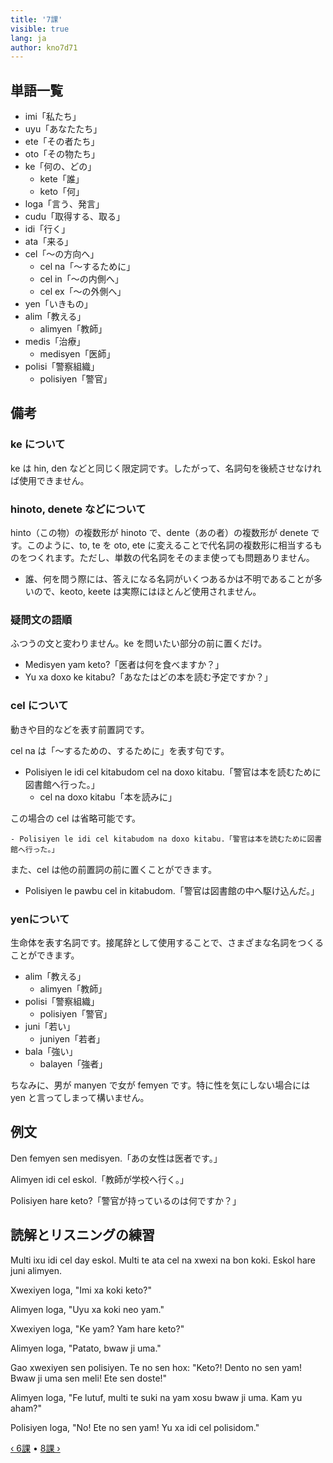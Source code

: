 ```yaml
---
title: '7課'
visible: true
lang: ja
author: kno7d71
---
```


## 単語一覧

- imi「私たち」
- uyu「あなたたち」
- ete「その者たち」
- oto「その物たち」
- ke「何の、どの」
	- kete「誰」
	- keto「何」
- loga「言う、発言」
- cudu「取得する、取る」
- idi「行く」
- ata「来る」
- cel「〜の方向へ」
	- cel na「〜するために」
	- cel in「〜の内側へ」
	- cel ex「〜の外側へ」
- yen「いきもの」
- alim「教える」
	- alimyen「教師」
- medis「治療」
	- medisyen「医師」
- polisi「警察組織」
	- polisiyen「警官」

## 備考

### ke について

ke は hin, den などと同じく限定詞です。したがって、名詞句を後続させなければ使用できません。

### hinoto, denete などについて

hinto（この物）の複数形が hinoto で、dente（あの者）の複数形が denete です。このように、to, te を oto, ete に変えることで代名詞の複数形に相当するものをつくれます。ただし、単数の代名詞をそのまま使っても問題ありません。

- 誰、何を問う際には、答えになる名詞がいくつあるかは不明であることが多いので、keoto, keete は実際にはほとんど使用されません。

### 疑問文の語順

ふつうの文と変わりません。ke を問いたい部分の前に置くだけ。

- Medisyen yam keto?「医者は何を食べますか？」
- Yu xa doxo ke kitabu?「あなたはどの本を読む予定ですか？」

### cel について

動きや目的などを表す前置詞です。

cel na は「〜するための、するために」を表す句です。

- Polisiyen le idi cel kitabudom cel na doxo kitabu.「警官は本を読むために図書館へ行った。」
	- cel na doxo kitabu「本を読みに」

この場合の cel は省略可能です。

	- Polisiyen le idi cel kitabudom na doxo kitabu.「警官は本を読むために図書館へ行った。」

また、cel は他の前置詞の前に置くことができます。

- Polisiyen le pawbu cel in kitabudom.「警官は図書館の中へ駆け込んだ。」

### yenについて

生命体を表す名詞です。接尾辞として使用することで、さまざまな名詞をつくることができます。

- alim「教える」
	- alimyen「教師」
- polisi「警察組織」
	- polisiyen「警官」
- juni「若い」
	- juniyen「若者」
- bala「強い」
	- balayen「強者」

ちなみに、男が manyen で女が femyen です。特に性を気にしない場合には yen と言ってしまって構いません。

## 例文

Den femyen sen medisyen.「あの女性は医者です。」

Alimyen idi cel eskol.「教師が学校へ行く。」

Polisiyen hare keto?「警官が持っているのは何ですか？」

## 読解とリスニングの練習

Multi ixu idi cel day eskol. Multi te ata cel na xwexi na bon koki. Eskol hare juni alimyen.

Xwexiyen loga, "Imi xa koki keto?"

Alimyen loga, "Uyu xa koki neo yam."

Xwexiyen loga, "Ke yam? Yam hare keto?"

Alimyen loga, "Patato, bwaw ji uma."

Gao xwexiyen sen polisiyen. Te no sen hox: "Keto?! Dento no sen yam! Bwaw ji uma sen meli! Ete sen doste!"

Alimyen loga, "Fe lutuf, multi te suki na yam xosu bwaw ji uma. Kam yu aham?" 

Polisiyen loga, "No! Ete no sen yam! Yu xa idi cel polisidom."

[&#8249; 6課](./02.darsu.06.default.jpn.md) &#8226;
[8課 &#8250;](./02.darsu.08.default.jpn.md)
